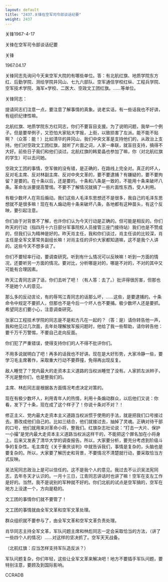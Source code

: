```yaml
---
layout: default
title: "2437.关锋在空军司令部谈话纪要"
weight: 2437
---
```


关锋1967-4-17

关锋在空军司令部谈话纪要

关锋

1967.04.17

关锋同志先询问今天来空军大院的有哪些单位。答：有北航红旗、地质学院东方红、后勤学院、测绘学院井冈山、七九六部队、空军通信学校红纵、工程兵学院、空军技术学院、海军×学校、二医大、空政文工团红旗。……等单位。

关锋同志：

提请同志们注意一点，要注意了解事情的真象。说老实话，有一些话我也不好讲，有组织纪律性嘛。

北航红旗、地质学院东方红同志，你们不要盲目支援。为了说明问题，我举一个例子。但是要举例子，又恐怕大家贴大字报，上街，以致损害了左派。能不能不贴啊？（众答：能！）比如清华的井冈山，我们中央文革是支持他们的，从政治上支持。他们对空政文工团红旗，就听了片面之词，人家一串联，就盲目支持，搞得不大好。前些日子我们和他们谈过。北航红旗的韩爱晶也参加了嘛，你（对北航红旗的学生）可以去问她。

空政文工团的事情，空军做的没有错，是正确的，在路线上完全对。真正的坏人，反对毛主席、反对林副主席、反对中央文革的，要不要逮捕？有嫌疑的，要不要拘留？是要的。在十条以后，还是要的。十条和八条是一致的，不能用十条来破坏八条。革命左派要提高警惕。不要不了解情况就搞了一些片面性东西，受人利用。

有极少数坏人在背后煽动。我们这些人毛泽东思想还不是很多，我自己的毛泽东思想就不是很多嘛！现在有人煽动用十条来破坏八条，各地都有这种苗头，有这个反映，要引起注意。

你们由于对背景不了解，也许你们认为今天行动是正确的。但可能是相反的。你们昨天的行动（指四月十六日部分军事院校人员接管三座门接待站）我们也是不赞成的，但我们认为精神是好的。昨天肖主任，我和你们谈过，肖主任谈的比较深，肖主任是全军文革常务副组长嘛！对肖主任的评价大家都知道嘛，这不是我个人讲的。这些今天不想多谈了。

你们不要轻率行动，要调查研究。听到有什么情况可以反映嘛！听到一方面的情况，还要听另一方面的情况。要对比，分析哪是对的，哪是不对的，不对的其中又可能有合理因素。

昨天江青同志讲了话，你们去听了吧！（有人答：去了。）批评得很厉害，但那也不是她个人的意见。

那么多的反动言论，有的辱骂江青同志的话那么坏，……这些，是要逮捕的。十条命令中规定不要抓人，但那也不是今后一个坏人也不要捕。极少数坏人还是要抓。希望同志们要小心，注意调查研究。

张家口工程技术学院的同志是不是和方凡在一起的？（答：是）请你转告他一声，我和他见过几次面，去年处理解放军报问题时，他给了我一些帮助，请你转告他：要千万千万警惕，不要自己走向反面。

你们犯了严重错误，使得支持你们的人不得不批评你们。

不用多说就明白了吧！再多的话我也不好讲。现在是大好形势，大家冷静一些，要学习毛主席著作，采取重大行动不要莽撞，免得再出现反复。

敌人睡觉了？党内最大的走资本主义道路的当权派睡觉了没有。人家抓左派辫子，不光是整你们，也是整我们的。

主席、林彪同志是根据各方面情况考虑决定对策的。

现在有极少数坏人，利用青年人的热情，利用十条煽动群众，以后他们又说：你看，发下了十条，现在成了这个样子了！你说十条对不对？！

修正主义、党内最大走资本主义道路当权派惯于使用的手法，就是把我们口号接过去。篡改成他们自己的。比如三结合，他们就接过去，抽掉了灵魂。正确对待干部的口号，他们就用来对革命小将，整我们。红旗杂志社论说：“打击一大片、保护一小撮”是党内最大走资本主义道路当权派这样干的，不能把这个罪名加在小将身上。后来又发表了清华大学的调查报告。所以，大家要分析，要充分考虑到阶级斗争的复杂性。毛主席在《关于重庆谈判》中就告诉我们，事情是复杂的，头脑也是要复杂的。所以，大家要了解历史和背景，不要情况不清楚就行动，要采取恰当方式反映。

吴法宪同志政治上是可以信任的。这不是我个人的意见。我过去不认识吴法宪同志，去年冬天才认识的。一月十三日，江青同志讲话时也讲了嘛！空军在支左工作是好的。当然，我不是说别的军种就不好的。你们北航的试点是空军搞的，空军在地方上没逮一个，方向是稳的。

文工团的事情你们就不要管了！

文工团的事情就由全军文革和空军文革处理。

群众组织就不要参与了，由全军文革和空军文革负责处理。

肖华同志主持全军文革，军队问题主席和林彪同志一定会采取恰当的方法，（讲了一些四个人的情况）……对这样的坚决抓了。空军天天战备。

（北航红旗：应当怎样支持军队造反派？）

军队问题复杂，你们年轻，这些让全军文革来解决吧！地方不要插手军队问题，要特别注意，要顾及到国际影响。

CCRADB

